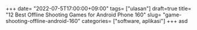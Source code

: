 +++
date= "2022-07-5T17:00:00+09:00"
tags= ["ulasan"]
draft=true
title= "12 Best Offline Shooting Games for Android Phone        160"
slug= "game-shooting-offline-android-160"
categories= ["software, aplikasi"]
+++
asd

